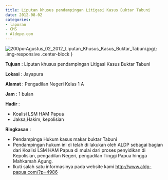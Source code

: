```yaml
---
title: Liputan khusus pendampingan Litigasi Kasus Buktar Tabuni
date: 2012-08-02
categories:
- laporan
- CMS
- Aldepe.com
---
```


![200px-Agustus_02_2012_Liputan_Khusus_Kasus_Buktar_Tabuni.jpg](/uploads/200px-Agustus_02_2012_Liputan_Khusus_Kasus_Buktar_Tabuni.jpg){: .img-responsive .center-block }

**Tujuan** : Liputan khusus pendampingan Litigasi Kasus Buktar Tabuni

**Lokasi** : Jayapura

**Alamat** : Pengadilan Negeri Kelas 1 A

**Jam** : 1 bulan

**Hadir** : 
* Koalisi LSM HAM Papua
* Jaksa,Hakim, kepolisian

**Ringkasan** : 
* Pendampinga Hukum kasus makar buktar Tabuni
* Pendampingan hukum ini di telah di lakukan oleh ALDP sebagai bagian dari Koalisi LSM HAM Papua di mulai dari proses penyidikan di Kepolisian, pengadilan Negeri, pengadilan Tinggi Papua hingga Mahkamah Agung.
* Ikuti salah satu informasinya pada website kami http://www.aldp-papua.com/?p=4986
